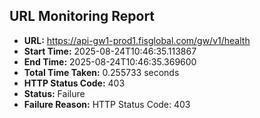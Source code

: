 ## URL Monitoring Report

- **URL:** https://api-gw1-prod1.fisglobal.com/gw/v1/health
- **Start Time:** 2025-08-24T10:46:35.113867
- **End Time:** 2025-08-24T10:46:35.369600
- **Total Time Taken:** 0.255733 seconds
- **HTTP Status Code:** 403
- **Status:** Failure
- **Failure Reason:** HTTP Status Code: 403

